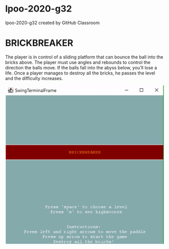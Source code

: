 # lpoo-2020-g32
lpoo-2020-g32 created by GitHub Classroom

# BRICKBREAKER
The player is in control of a sliding platform that can bounce the ball into the bricks above. The player must use angles and rebounds to control the direction the balls move. If the balls fall into the abyss below, you’ll lose a life. Once a player manages to destroy all the bricks, he passes the level and the difficulty increases.

![gif](docs/gif.gif) 




